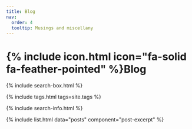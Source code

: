 ```yaml
---
title: Blog
nav:
  order: 4
  tooltip: Musings and miscellany
---
```


# {% include icon.html icon="fa-solid fa-feather-pointed" %}Blog

<!-- {% include section.html %} -->

{% include search-box.html %}

{% include tags.html tags=site.tags %}

{% include search-info.html %}

{% include list.html data="posts" component="post-excerpt" %}

